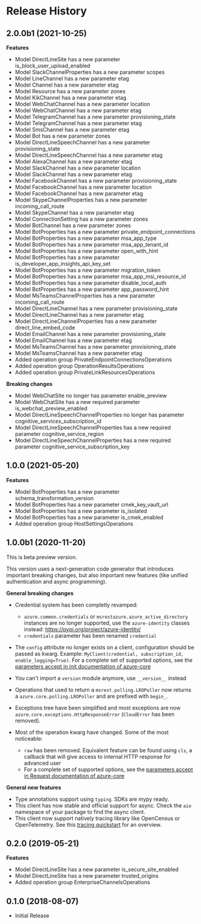 # Release History

## 2.0.0b1 (2021-10-25)

**Features**

  - Model DirectLineSite has a new parameter is_block_user_upload_enabled
  - Model SlackChannelProperties has a new parameter scopes
  - Model LineChannel has a new parameter etag
  - Model Channel has a new parameter etag
  - Model Resource has a new parameter zones
  - Model KikChannel has a new parameter etag
  - Model WebChatChannel has a new parameter location
  - Model WebChatChannel has a new parameter etag
  - Model TelegramChannel has a new parameter provisioning_state
  - Model TelegramChannel has a new parameter etag
  - Model SmsChannel has a new parameter etag
  - Model Bot has a new parameter zones
  - Model DirectLineSpeechChannel has a new parameter provisioning_state
  - Model DirectLineSpeechChannel has a new parameter etag
  - Model AlexaChannel has a new parameter etag
  - Model SlackChannel has a new parameter location
  - Model SlackChannel has a new parameter etag
  - Model FacebookChannel has a new parameter provisioning_state
  - Model FacebookChannel has a new parameter location
  - Model FacebookChannel has a new parameter etag
  - Model SkypeChannelProperties has a new parameter incoming_call_route
  - Model SkypeChannel has a new parameter etag
  - Model ConnectionSetting has a new parameter zones
  - Model BotChannel has a new parameter zones
  - Model BotProperties has a new parameter private_endpoint_connections
  - Model BotProperties has a new parameter msa_app_type
  - Model BotProperties has a new parameter msa_app_tenant_id
  - Model BotProperties has a new parameter open_with_hint
  - Model BotProperties has a new parameter is_developer_app_insights_api_key_set
  - Model BotProperties has a new parameter migration_token
  - Model BotProperties has a new parameter msa_app_msi_resource_id
  - Model BotProperties has a new parameter disable_local_auth
  - Model BotProperties has a new parameter app_password_hint
  - Model MsTeamsChannelProperties has a new parameter incoming_call_route
  - Model DirectLineChannel has a new parameter provisioning_state
  - Model DirectLineChannel has a new parameter etag
  - Model DirectLineChannelProperties has a new parameter direct_line_embed_code
  - Model EmailChannel has a new parameter provisioning_state
  - Model EmailChannel has a new parameter etag
  - Model MsTeamsChannel has a new parameter provisioning_state
  - Model MsTeamsChannel has a new parameter etag
  - Added operation group PrivateEndpointConnectionsOperations
  - Added operation group OperationResultsOperations
  - Added operation group PrivateLinkResourcesOperations

**Breaking changes**

  - Model WebChatSite no longer has parameter enable_preview
  - Model WebChatSite has a new required parameter is_webchat_preview_enabled
  - Model DirectLineSpeechChannelProperties no longer has parameter cognitive_services_subscription_id
  - Model DirectLineSpeechChannelProperties has a new required parameter cognitive_service_region
  - Model DirectLineSpeechChannelProperties has a new required parameter cognitive_service_subscription_key

## 1.0.0 (2021-05-20)

**Features**

  - Model BotProperties has a new parameter schema_transformation_version
  - Model BotProperties has a new parameter cmek_key_vault_url
  - Model BotProperties has a new parameter is_isolated
  - Model BotProperties has a new parameter is_cmek_enabled
  - Added operation group HostSettingsOperations

## 1.0.0b1 (2020-11-20)

This is beta preview version.

This version uses a next-generation code generator that introduces important breaking changes, but also important new features (like unified authentication and async programming).

**General breaking changes**

- Credential system has been completly revamped:

  - `azure.common.credentials` or `msrestazure.azure_active_directory` instances are no longer supported, use the `azure-identity` classes instead: https://pypi.org/project/azure-identity/
  - `credentials` parameter has been renamed `credential`

- The `config` attribute no longer exists on a client, configuration should be passed as kwarg. Example: `MyClient(credential, subscription_id, enable_logging=True)`. For a complete set of
  supported options, see the [parameters accept in init documentation of azure-core](https://github.com/Azure/azure-sdk-for-python/blob/main/sdk/core/azure-core/CLIENT_LIBRARY_DEVELOPER.md#available-policies)
- You can't import a `version` module anymore, use `__version__` instead
- Operations that used to return a `msrest.polling.LROPoller` now returns a `azure.core.polling.LROPoller` and are prefixed with `begin_`.
- Exceptions tree have been simplified and most exceptions are now `azure.core.exceptions.HttpResponseError` (`CloudError` has been removed).
- Most of the operation kwarg have changed. Some of the most noticeable:

  - `raw` has been removed. Equivalent feature can be found using `cls`, a callback that will give access to internal HTTP response for advanced user
  - For a complete set of
  supported options, see the [parameters accept in Request documentation of azure-core](https://github.com/Azure/azure-sdk-for-python/blob/main/sdk/core/azure-core/CLIENT_LIBRARY_DEVELOPER.md#available-policies)

**General new features**

- Type annotations support using `typing`. SDKs are mypy ready.
- This client has now stable and official support for async. Check the `aio` namespace of your package to find the async client.
- This client now support natively tracing library like OpenCensus or OpenTelemetry. See this [tracing quickstart](https://github.com/Azure/azure-sdk-for-python/tree/main/sdk/core/azure-core-tracing-opentelemetry) for an overview.

## 0.2.0 (2019-05-21)

**Features**

  - Model DirectLineSite has a new parameter is_secure_site_enabled
  - Model DirectLineSite has a new parameter trusted_origins
  - Added operation group EnterpriseChannelsOperations

## 0.1.0 (2018-08-07)

  - Initial Release
